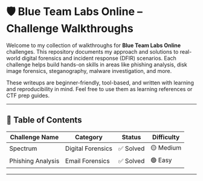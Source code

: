 # 🛡️ Blue Team Labs Online – Challenge Walkthroughs

Welcome to my collection of walkthroughs for **Blue Team Labs Online** challenges. This repository documents my approach and solutions to real-world digital forensics and incident response (DFIR) scenarios. Each challenge helps build hands-on skills in areas like phishing analysis, disk image forensics, steganography, malware investigation, and more.

These writeups are beginner-friendly, tool-based, and written with learning and reproducibility in mind. Feel free to use them as learning references or CTF prep guides.

---

## 📌 Table of Contents

| Challenge Name             | Category        | Status  | Difficulty       |
|----------------------------|------------------|---------|------------|
| Spectrum                   | Digital Forensics| ✅ Solved | 🟡 Medium    |  
| Phishing Analysis          | Email Forensics  | ✅ Solved | 🟢 Easy      |

---
